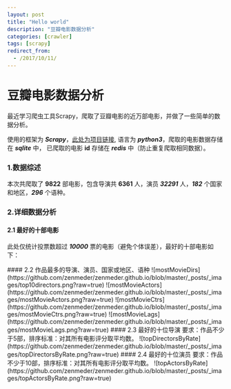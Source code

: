 ```yaml
---
layout: post
title: "Hello world"
description: "豆瓣电影数据分析"
categories: [crawler]
tags: [scrapy]
redirect_from:
  - /2017/10/11/
---
```

# 豆瓣电影数据分析
最近学习爬虫工具Scrapy，爬取了豆瓣电影的近万部电影，并做了一些简单的数据分析。

使用的框架为 ***Scrapy***，[此处为项目链接](https://github.com/zenmeder/dbmovie), 语言为 ***python3***，爬取的电影数据存储在 ***sqlite*** 中， 已爬取的电影 **id** 存储在 ***redis*** 中（防止重复爬取相同数据）。
### 1.数据综述
本次共爬取了 **9822** 部电影，包含导演共 **6361** 人，演员 ***32291*** 人，***182*** 个国家和地区，***296*** 个语种。
### 2.详细数据分析
#### 2.1 最好的十部电影
此处仅统计投票数超过 ***10000*** 票的电影（避免个体误差），最好的十部电影如下：
<html>
<head>
    <meta charset="utf-8">
    <title>Echarts</title>
    <script src="./echarts/top10Movie.js"></script>
</body>
</html>
#### 2.2 作品最多的导演、演员、国家或地区、语种
![mostMovieDirs](https://github.com/zenmeder/zenmeder.github.io/blob/master/_posts/_images/top10directors.png?raw=true)
![mostMovieActors](https://github.com/zenmeder/zenmeder.github.io/blob/master/_posts/_images/mostMovieActors.png?raw=true)
![mostMovieCtrs](https://github.com/zenmeder/zenmeder.github.io/blob/master/_posts/_images/mostMovieCtrs.png?raw=true)
![mostMovieLags](https://github.com/zenmeder/zenmeder.github.io/blob/master/_posts/_images/mostMovieLags.png?raw=true)
#### 2.3 最好的十位导演
要求：作品不少于5部，排序标准：对其所有电影评分取平均数。
![topDirectorsByRate](https://github.com/zenmeder/zenmeder.github.io/blob/master/_posts/_images/topDirectorsByRate.png?raw=true)
#### 2.4 最好的十位演员
要求：作品不少于10部，排序标准：对其所有电影评分取平均数。
![topActorsByRate](https://github.com/zenmeder/zenmeder.github.io/blob/master/_posts/_images/topActorsByRate.png?raw=true)
